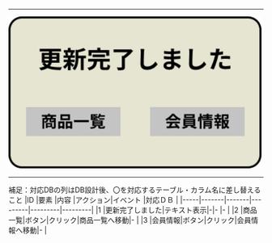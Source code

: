 *****
<img src="../img/kousinn.png" width=500>

*****

補足：対応DBの列はDB設計後、〇を対応するテーブル・カラム名に差し替えること
|ID   |要素   |内容   |アクション|イベント |対応ＤＢ |
|-----|-------|-------|---------|---------|---------|
|1    |更新完了しました|テキスト表示|-|-   |-        |
|2    |商品一覧|ボタン|クリック|商品一覧へ移動|-     |
|3    |会員情報|ボタン|クリック|会員情報へ移動|-     |
